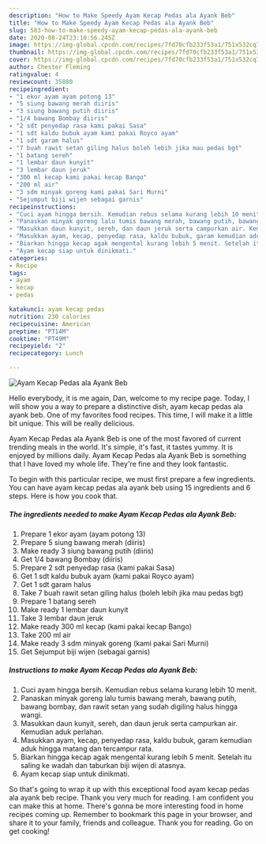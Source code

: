 ```yaml
---
description: "How to Make Speedy Ayam Kecap Pedas ala Ayank Beb"
title: "How to Make Speedy Ayam Kecap Pedas ala Ayank Beb"
slug: 583-how-to-make-speedy-ayam-kecap-pedas-ala-ayank-beb
date: 2020-08-24T23:10:56.245Z
image: https://img-global.cpcdn.com/recipes/7fd70cfb233f53a1/751x532cq70/ayam-kecap-pedas-ala-ayank-beb-foto-resep-utama.jpg
thumbnail: https://img-global.cpcdn.com/recipes/7fd70cfb233f53a1/751x532cq70/ayam-kecap-pedas-ala-ayank-beb-foto-resep-utama.jpg
cover: https://img-global.cpcdn.com/recipes/7fd70cfb233f53a1/751x532cq70/ayam-kecap-pedas-ala-ayank-beb-foto-resep-utama.jpg
author: Chester Fleming
ratingvalue: 4
reviewcount: 35880
recipeingredient:
- "1 ekor ayam ayam potong 13"
- "5 siung bawang merah diiris"
- "3 siung bawang putih diiris"
- "1/4 bawang Bombay diiris"
- "2 sdt penyedap rasa kami pakai Sasa"
- "1 sdt kaldu bubuk ayam kami pakai Royco ayam"
- "1 sdt garam halus"
- "7 buah rawit setan giling halus boleh lebih jika mau pedas bgt"
- "1 batang sereh"
- "1 lembar daun kunyit"
- "3 lembar daun jeruk"
- "300 ml kecap kami pakai kecap Bango"
- "200 ml air"
- "3 sdm minyak goreng kami pakai Sari Murni"
- "Sejumput biji wijen sebagai garnis"
recipeinstructions:
- "Cuci ayam hingga bersih. Kemudian rebus selama kurang lebih 10 menit."
- "Panaskan minyak goreng lalu tumis bawang merah, bawang putih, bawang bombay, dan rawit setan yang sudah digiling halus hingga wangi."
- "Masukkan daun kunyit, sereh, dan daun jeruk serta campurkan air. Kemudian aduk perlahan."
- "Masukkan ayam, kecap, penyedap rasa, kaldu bubuk, garam kemudian aduk hingga matang dan tercampur rata."
- "Biarkan hingga kecap agak mengental kurang lebih 5 menit. Setelah itu saling ke wadah dan taburkan biji wijen di atasnya."
- "Ayam kecap siap untuk dinikmati."
categories:
- Recipe
tags:
- ayam
- kecap
- pedas

katakunci: ayam kecap pedas 
nutrition: 230 calories
recipecuisine: American
preptime: "PT14M"
cooktime: "PT49M"
recipeyield: "2"
recipecategory: Lunch

---
```



![Ayam Kecap Pedas ala Ayank Beb](https://img-global.cpcdn.com/recipes/7fd70cfb233f53a1/751x532cq70/ayam-kecap-pedas-ala-ayank-beb-foto-resep-utama.jpg)

Hello everybody, it is me again, Dan, welcome to my recipe page. Today, I will show you a way to prepare a distinctive dish, ayam kecap pedas ala ayank beb. One of my favorites food recipes. This time, I will make it a little bit unique. This will be really delicious.

Ayam Kecap Pedas ala Ayank Beb is one of the most favored of current trending meals in the world. It's simple, it's fast, it tastes yummy. It is enjoyed by millions daily. Ayam Kecap Pedas ala Ayank Beb is something that I have loved my whole life. They're fine and they look fantastic.




To begin with this particular recipe, we must first prepare a few ingredients. You can have ayam kecap pedas ala ayank beb using 15 ingredients and 6 steps. Here is how you cook that.

<!--inarticleads1-->

##### The ingredients needed to make Ayam Kecap Pedas ala Ayank Beb:

1. Prepare 1 ekor ayam (ayam potong 13)
1. Prepare 5 siung bawang merah (diiris)
1. Make ready 3 siung bawang putih (diiris)
1. Get 1/4 bawang Bombay (diiris)
1. Prepare 2 sdt penyedap rasa (kami pakai Sasa)
1. Get 1 sdt kaldu bubuk ayam (kami pakai Royco ayam)
1. Get 1 sdt garam halus
1. Take 7 buah rawit setan giling halus (boleh lebih jika mau pedas bgt)
1. Prepare 1 batang sereh
1. Make ready 1 lembar daun kunyit
1. Take 3 lembar daun jeruk
1. Make ready 300 ml kecap (kami pakai kecap Bango)
1. Take 200 ml air
1. Make ready 3 sdm minyak goreng (kami pakai Sari Murni)
1. Get Sejumput biji wijen (sebagai garnis)




<!--inarticleads2-->

##### Instructions to make Ayam Kecap Pedas ala Ayank Beb:

1. Cuci ayam hingga bersih. Kemudian rebus selama kurang lebih 10 menit.
1. Panaskan minyak goreng lalu tumis bawang merah, bawang putih, bawang bombay, dan rawit setan yang sudah digiling halus hingga wangi.
1. Masukkan daun kunyit, sereh, dan daun jeruk serta campurkan air. Kemudian aduk perlahan.
1. Masukkan ayam, kecap, penyedap rasa, kaldu bubuk, garam kemudian aduk hingga matang dan tercampur rata.
1. Biarkan hingga kecap agak mengental kurang lebih 5 menit. Setelah itu saling ke wadah dan taburkan biji wijen di atasnya.
1. Ayam kecap siap untuk dinikmati.




So that's going to wrap it up with this exceptional food ayam kecap pedas ala ayank beb recipe. Thank you very much for reading. I am confident you can make this at home. There's gonna be more interesting food in home recipes coming up. Remember to bookmark this page in your browser, and share it to your family, friends and colleague. Thank you for reading. Go on get cooking!
